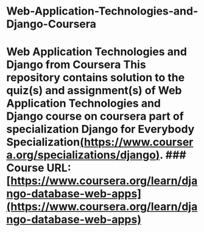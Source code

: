 # Web-Application-Technologies-and-Django-Coursera
# Web Application Technologies and Django from Coursera This repository contains solution to the quiz(s) and assignment(s) of **Web Application Technologies and Django** course on coursera part of specialization **Django for Everybody Specialization**[(https://www.coursera.org/specializations/django)](https://www.coursera.org/specializations/django).  ### Course URL: [https://www.coursera.org/learn/django-database-web-apps](https://www.coursera.org/learn/django-database-web-apps)
